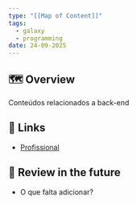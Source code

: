 ```yaml
---
type: "[[Map of Content]]"
tags:
  - galaxy
  - programming
date: 24-09-2025
---
```

## 🗺️ Overview
Conteúdos relacionados a back-end
##  📂 Links
- [Profissional](Programming/Back-end/Profissional/__index.md)
## 🔎 Review in the future
- O que falta adicionar?
